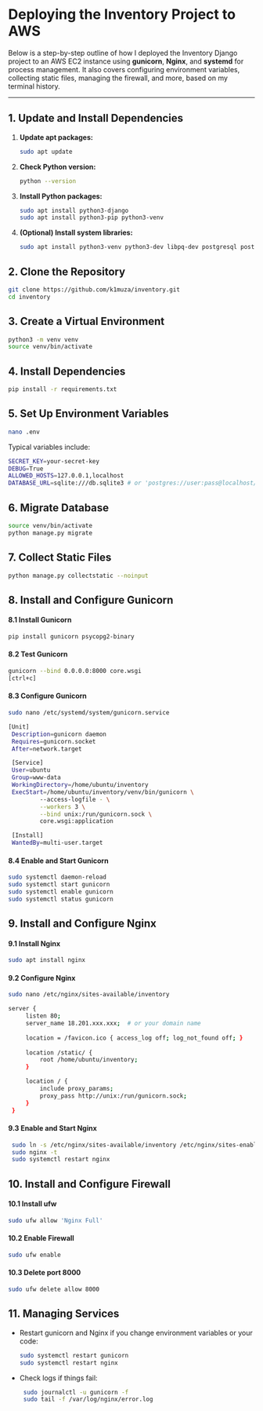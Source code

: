 # Deploying the Inventory Project to AWS

Below is a step-by-step outline of how I deployed the Inventory Django project to an AWS EC2 instance using **gunicorn**, **Nginx**, and **systemd** for process management. It also covers configuring environment variables, collecting static files, managing the firewall, and more, based on my terminal history.

---

## 1. Update and Install Dependencies

1. **Update apt packages:**
   ```bash
   sudo apt update
   ```

2. **Check Python version:**
   ```bash
   python --version
   ```

3. **Install Python packages:**
   ```bash
   sudo apt install python3-django
   sudo apt install python3-pip python3-venv
   ```

4. **(Optional) Install system libraries:**
   ```bash
   sudo apt install python3-venv python3-dev libpq-dev postgresql postgresql-contrib nginx curl
   ```

## 2. Clone the Repository
   ```bash
   git clone https://github.com/k1muza/inventory.git
   cd inventory
   ```

## 3. Create a Virtual Environment
   ```bash
   python3 -m venv venv
   source venv/bin/activate
   ```

## 4. Install Dependencies
   ```bash
   pip install -r requirements.txt
   ```

## 5. Set Up Environment Variables
   ```bash
   nano .env
   ```

   Typical variables include:
   ```bash
   SECRET_KEY=your-secret-key
   DEBUG=True
   ALLOWED_HOSTS=127.0.0.1,localhost
   DATABASE_URL=sqlite:///db.sqlite3 # or 'postgres://user:pass@localhost/db'
   ```

## 6. Migrate Database
   ```bash
   source venv/bin/activate
   python manage.py migrate
   ```

## 7. Collect Static Files
   ```bash
   python manage.py collectstatic --noinput
   ```

## 8. Install and Configure Gunicorn
#### 8.1 Install Gunicorn
   ```bash
   pip install gunicorn psycopg2-binary
   ```

#### 8.2 Test Gunicorn
   ```bash
   gunicorn --bind 0.0.0.0:8000 core.wsgi
   [ctrl+c]
   ```

#### 8.3 Configure Gunicorn
   ```bash
   sudo nano /etc/systemd/system/gunicorn.service
   ```

   ```bash
   [Unit]
    Description=gunicorn daemon
    Requires=gunicorn.socket
    After=network.target

    [Service]
    User=ubuntu
    Group=www-data
    WorkingDirectory=/home/ubuntu/inventory
    ExecStart=/home/ubuntu/inventory/venv/bin/gunicorn \
            --access-logfile - \
            --workers 3 \
            --bind unix:/run/gunicorn.sock \
            core.wsgi:application

    [Install]
    WantedBy=multi-user.target
   ```

#### 8.4 Enable and Start Gunicorn
   ```bash
   sudo systemctl daemon-reload
   sudo systemctl start gunicorn
   sudo systemctl enable gunicorn
   sudo systemctl status gunicorn
   ```

## 9. Install and Configure Nginx
#### 9.1 Install Nginx
   ```bash
   sudo apt install nginx
   ```

#### 9.2 Configure Nginx
   ```bash
   sudo nano /etc/nginx/sites-available/inventory
   ```

   ```bash
   server {
        listen 80;
        server_name 18.201.xxx.xxx;  # or your domain name
        
        location = /favicon.ico { access_log off; log_not_found off; }
        
        location /static/ {
            root /home/ubuntu/inventory;
        }

        location / {
            include proxy_params;
            proxy_pass http://unix:/run/gunicorn.sock;
        }
    }
   ```

#### 9.3 Enable and Start Nginx
   ```bash
    sudo ln -s /etc/nginx/sites-available/inventory /etc/nginx/sites-enabled
    sudo nginx -t
    sudo systemctl restart nginx
   ```

## 10. Install and Configure Firewall
#### 10.1 Install ufw
   ```bash
   sudo ufw allow 'Nginx Full'
   ```

#### 10.2 Enable Firewall
   ```bash
   sudo ufw enable
   ```

#### 10.3 Delete port 8000
   ```bash
   sudo ufw delete allow 8000
   ```

## 11. Managing Services
- Restart gunicorn and Nginx if you change environment variables or your code:
   ```bash
   sudo systemctl restart gunicorn
   sudo systemctl restart nginx
   ```

- Check logs if things fail:
   ```bash
    sudo journalctl -u gunicorn -f
    sudo tail -f /var/log/nginx/error.log
   ```
